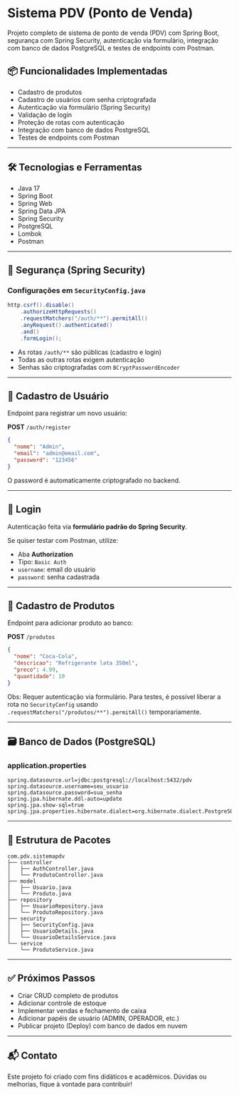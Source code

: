 # Sistema PDV (Ponto de Venda)

Projeto completo de sistema de ponto de venda (PDV) com Spring Boot, segurança com Spring Security, autenticação via formulário, integração com banco de dados PostgreSQL e testes de endpoints com Postman.

## 📦 Funcionalidades Implementadas

- Cadastro de produtos
- Cadastro de usuários com senha criptografada
- Autenticação via formulário (Spring Security)
- Validação de login
- Proteção de rotas com autenticação
- Integração com banco de dados PostgreSQL
- Testes de endpoints com Postman

---

## 🛠️ Tecnologias e Ferramentas

- Java 17
- Spring Boot
- Spring Web
- Spring Data JPA
- Spring Security
- PostgreSQL
- Lombok
- Postman

---

## 🔐 Segurança (Spring Security)

### Configurações em `SecurityConfig.java`

```java
http.csrf().disable()
    .authorizeHttpRequests()
    .requestMatchers("/auth/**").permitAll()
    .anyRequest().authenticated()
    .and()
    .formLogin();
```

- As rotas `/auth/**` são públicas (cadastro e login)
- Todas as outras rotas exigem autenticação
- Senhas são criptografadas com `BCryptPasswordEncoder`

---

## 👤 Cadastro de Usuário

Endpoint para registrar um novo usuário:

**POST** `/auth/register`

```json
{
  "nome": "Admin",
  "email": "admin@email.com",
  "password": "123456"
}
```

O password é automaticamente criptografado no backend.

---

## 🔑 Login

Autenticação feita via **formulário padrão do Spring Security**.

Se quiser testar com Postman, utilize:

- Aba **Authorization**
- Tipo: `Basic Auth`
- `username`: email do usuário
- `password`: senha cadastrada

---

## 🛒 Cadastro de Produtos

Endpoint para adicionar produto ao banco:

**POST** `/produtos`

```json
{
  "nome": "Coca-Cola",
  "descricao": "Refrigerante lata 350ml",
  "preco": 4.99,
  "quantidade": 10
}
```

Obs: Requer autenticação via formulário. Para testes, é possível liberar a rota no `SecurityConfig` usando `.requestMatchers("/produtos/**").permitAll()` temporariamente.

---

## 🗃️ Banco de Dados (PostgreSQL)

### application.properties

```properties
spring.datasource.url=jdbc:postgresql://localhost:5432/pdv
spring.datasource.username=seu_usuario
spring.datasource.password=sua_senha
spring.jpa.hibernate.ddl-auto=update
spring.jpa.show-sql=true
spring.jpa.properties.hibernate.dialect=org.hibernate.dialect.PostgreSQLDialect
```

---

## 🔁 Estrutura de Pacotes

```
com.pdv.sistemapdv
├── controller
│   ├── AuthController.java
│   └── ProdutoController.java
├── model
│   ├── Usuario.java
│   └── Produto.java
├── repository
│   ├── UsuarioRepository.java
│   └── ProdutoRepository.java
├── security
│   ├── SecurityConfig.java
│   ├── UsuarioDetails.java
│   └── UsuarioDetailsService.java
└── service
    └── ProdutoService.java
```

---

## ✅ Próximos Passos

- Criar CRUD completo de produtos
- Adicionar controle de estoque
- Implementar vendas e fechamento de caixa
- Adicionar papéis de usuário (ADMIN, OPERADOR, etc.)
- Publicar projeto (Deploy) com banco de dados em nuvem

---

## 📬 Contato

Este projeto foi criado com fins didáticos e acadêmicos. Dúvidas ou melhorias, fique à vontade para contribuir!